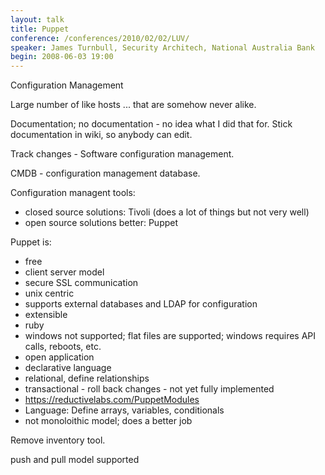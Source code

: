 ```yaml
---
layout: talk
title: Puppet
conference: /conferences/2010/02/02/LUV/
speaker: James Turnbull, Security Architech, National Australia Bank
begin: 2008-06-03 19:00
---
```

Configuration Management

Large number of like hosts ... that are somehow never alike.

Documentation; no documentation - no idea what I did that for. Stick documentation in wiki, so anybody can edit.

Track changes - Software configuration management.

CMDB - configuration management database.

Configuration managent tools:

* closed source solutions: Tivoli (does a lot of things but not very well)
* open source solutions better: Puppet

Puppet is:

* free
* client server model
* secure SSL communication
* unix centric
* supports external databases and LDAP for configuration
* extensible
* ruby
* windows not supported; flat files are supported; windows requires API calls, reboots, etc.
* open application
* declarative language
* relational, define relationships
* transactional - roll back changes - not yet fully implemented
* <https://reductivelabs.com/PuppetModules>
* Language: Define arrays, variables, conditionals
* not monoloithic model; does a better job

Remove inventory tool.

push and pull model supported

